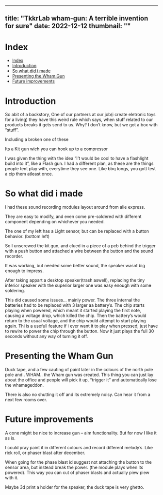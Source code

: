  ---
title: "TkkrLab wham-gun: A terrible invention for sure"
date: 2022-12-12
thumbnail: ""
---

# Index
- [Index](#index)
- [Introduction](#introduction)
- [So what did i made](#so-what-did-i-made)
- [Presenting the Wham Gun](#presenting-the-wham-gun)
- [Future improvements](#future-improvements)

# <a name="intro"></a>Introduction

So abit of a backstory,
One of our partners at our job(i create eletronic toys for a living) they have this weird rule which says, when stuff related to our products breaks it gets send to us. Why? I don’t know, but we got a box with “stuff”.

Including a broken one of these

Its a Kit gun wich you can hook up to a compressor

I was given the thing with the idea “I’t would be cool to have a flashlight build into it”, like a Flash gun. I had a different plan, as these are the things people tent play with, everytime they see one. Like bbq tongs, you gott test a cip them atleast once.
   
# <a name="MakingOf"></a>So what did i made
I had these sound recording modules layout around from alie express.

They are easy to modify, and even come pre-soldered with different component depending on whichever you needed.

The one of my left has a Light sensor, but can be replaced with a button behavior. (bottom left)

So I unscrewed the kit gun, and clued in a piece of a pcb behind the trigger with a push button and attached a wire between the button and the sound recorder.

It was working, but needed some better sound, the speaker wasnt big enough to impress.

After taking appart a desktop speaker(trash aswell), replacing the tiny inferior speaker with the superior larger one was easy enough with some soldering. 

This did caused some issues… mainly power. The three internal the batteries had to be replaced with 3 larger aa battery’s. The chip starts playing when powered, which meant it started playing the first note, causing a voltage drop, which killed the chip.
Then the battery’s would return to the usual voltage, and the chip would attempt to start playing again.
Thi is a usefull feature if i ever want it to play when pressed, just have to rewire to power the chip through the button. Now it just plays the full 30 seconds without any way of turning it off.

# <a name="Wham-gun"></a>Presenting the Wham Gun
Duck tape, and a few cauting of paint later in the colours of the north pole pole and.. WHAM.. the Wham gun was created.
This thing you can just lay about the office and people will pick it up, “trigger it” and automatically lose the whamageddon.

There is also no shutting it off and its extremely noisy. Can hear it from a next few rooms over.

# <a name="improvements"></a>Future improvements
A cone might be nice  to increase gun – aim functionality. But for now I like it as is.

I could pray paint it in different colours and record different melody’s. Like rick roll, or phaser blast after december.

When going for the phase blast id suggest not attaching the button to the sensor area, but instead break the power. (the module plays when its powered). This way you can cut of phaser blasts and actually piew piew with it.

Maybe 3d print a holder for the speaker, the duck tape is very ghetto.
